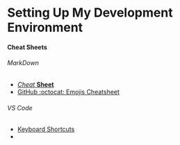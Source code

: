 # Setting Up My Development Environment

#### Cheat Sheets

###### MarkDown

* [*Cheat* **Sheet**](https://guides.github.com/pdfs/markdown-cheatsheet-online.pdf)
* [GitHub :octocat: Emojis Cheatsheet](https://www.webfx.com/tools/emoji-cheat-sheet/)

###### VS Code
* [Keyboard Shortcuts](https://code.visualstudio.com/shortcuts/keyboard-shortcuts-windows.pdf)
* 
